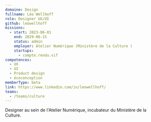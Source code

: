 ```yaml
---
domaine: Design
fullname: Léo Wellhoff
role: Designer UX/UI
github: leowellhoff
missions:
  - start: 2023-06-01
    end: 2029-06-15
    status: admin
    employer: Atelier Numérique (Ministère de la Culture )
    startups:
      - compte.rendu.vif
competences:
  - UX
  - UI
  - Product design
  - écoconception
memberType: beta
link: https://www.linkedin.com/in/leowellhoff/
teams:
  - /teams/culture
---
```

Designer au sein de l'Atelier Numérique, incubateur du Ministère de la Culture.
